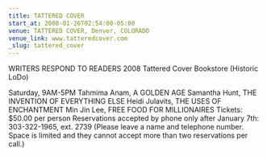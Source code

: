 ```yaml
---
title: TATTERED COVER
start_at: 2008-01-26T02:54:00-05:00
venue: TATTERED COVER, Denver, COLORADO
venue_link: www.tatteredcover.com
_slug: tattered_cover
---
```


WRITERS RESPOND TO READERS 2008
Tattered Cover Bookstore (Historic LoDo)

Saturday, 9AM-5PM
Tahmima Anam, A GOLDEN AGE
Samantha Hunt, THE INVENTION OF EVERYTHING ELSE
Heidi Julavits, THE USES OF ENCHANTMENT
Min Jin Lee, FREE FOOD FOR MILLIONAIRES
Tickets: $50.00 per person
Reservations accepted by phone only after January 7th: 303-322-1965, ext. 2739
(Please leave a name and telephone number. Space is limited and they cannot accept more than two reservations per call.)

